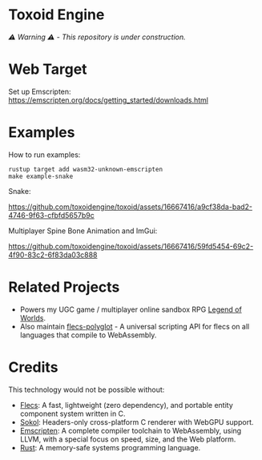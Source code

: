 # Toxoid Engine
*⚠️ Warning ⚠️ - This repository is under construction.*


# Web Target
Set up Emscripten: https://emscripten.org/docs/getting_started/downloads.html

# Examples
How to run examples:
```
rustup target add wasm32-unknown-emscripten
make example-snake
```

Snake:

https://github.com/toxoidengine/toxoid/assets/16667416/a9cf38da-bad2-4746-9f63-cfbfd5657b9c

Multiplayer Spine Bone Animation and ImGui:

https://github.com/toxoidengine/toxoid/assets/16667416/59fd5454-69c2-4f90-83c2-6f83da03c888

# Related Projects
- Powers my UGC game / multiplayer online sandbox RPG [Legend of Worlds](http://legendofworlds.com/).
- Also maintain [flecs-polyglot](https://github.com/flecs-hub/flecs-polyglot) - A universal scripting API for flecs on all languages that compile to WebAssembly.


# Credits
This technology would not be possible without:
- [Flecs](https://github.com/SanderMertens/flecs): A fast, lightweight (zero dependency), and portable entity component system written in C.
- [Sokol](https://github.com/floooh/sokol): Headers-only cross-platform C renderer with WebGPU support.
- [Emscripten](https://github.com/emscripten-core/emsdk): A complete compiler toolchain to WebAssembly, using LLVM, with a special focus on speed, size, and the Web platform.
- [Rust](https://www.rust-lang.org/): A memory-safe systems programming language. 
